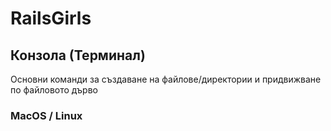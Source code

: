 # RailsGirls

## Конзола (Терминал)
Основни команди за създаване на файлове/директории и придвижване по файловото дърво

### MacOS / Linux
